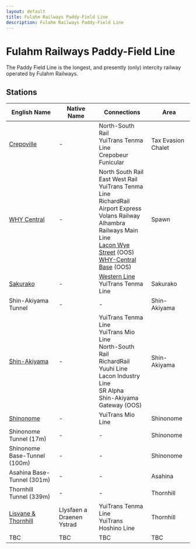 ```yaml
---
layout: default
title: Fulahm Railways Paddy-Field Line
description: Fulahm Railways Paddy-Field Line
---
```


# Fulahm Railways Paddy-Field Line

The Paddy Field Line is the longest, and presently (only) intercity railway operated by Fulahm Railways.

## Stations

English Name | Native Name | Connections | Area
--- | --- | --- | ---
[Crepoville](/rail-stations/crepoville) | - | North-South Rail<br>YuiTrans Tenma Line<br>Crepobeur Funicular<br> | Tax Evasion Chalet
[WHY Central](/rail-stations/why-central) | - | North South Rail<br>East West Rail<br>YuiTrans Tenma Line<br>RichardRail Airport Express<br>Volans Railway<br>Alhambra Railways Main Line<br>[Lacon Wye Street](/rail-stations/lcn-wye-street) (OOS)<br> [WHY-Central Base](/rail-stations/why-central-base) (OOS)| Spawn
[Sakurako](/rail-stations/sakurako) | - | [Western Line](shr-western-line)<br> YuiTrans Tenma Line<br> | Sakurako
Shin-Akiyama Tunnel | - | - | Shin-Akiyama
[Shin-Akiyama](/rail-stations/shin-akiyama) | - | YuiTrans Tenma Line<br> YuiTrans Mio Line<br> North-South Rail<br> RichardRail Yuuhi Line<br> Lacon Industry Line<br> SR Alpha<br> Shin-Akiyama Gateway (OOS) | Shin-Akiyama
[Shinonome](/rail-stations/shinonome) | - | YuiTrans Mio Line| Shinonome 
Shinonome Tunnel (17m) | - | - | Shinonome
Shinonome Base-Tunnel (100m) | - | - | Shinonome
Asahina Base-Tunnel (301m) | - | - | Asahina
Thornhill Tunnel (339m) | - | - | Thornhill
[Lisvane & Thornhill](/rail-stations/lisvane-and-thornhill) | Llysfaen a Draenen Ystrad | YuiTrans Tenma Line<br> YuiTrans Hoshino Line<br>| Thornhill
TBC | TBC | TBC | TBC 

